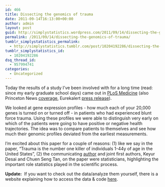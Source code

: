 ```yaml
---
id: 466
title: Dissecting the genomics of trauma
date: 2011-09-14T16:13:00+00:00
author: admin
layout: post
guid: http://simplystatistics.wordpress.com/2011/09/14/dissecting-the-genomics-of-trauma
permalink: /2011/09/14/dissecting-the-genomics-of-trauma/
tumblr_simplystatistics_permalink:
  - http://simplystatistics.tumblr.com/post/10204192286/dissecting-the-genomics-of-trauma
tumblr_simplystatistics_id:
  - 10204192286
dsq_thread_id:
  - 957994741
categories:
  - Uncategorized
---
```

Today the results of a study I&#8217;ve been involved with for a long time (read: since my early graduate school days) came out in <a href="http://www.plosmedicine.org/article/info%3Adoi%2F10.1371%2Fjournal.pmed.1001093" target="_blank">PLoS Medicine</a> (also Princeton News <a href="http://www.princeton.edu/main/news/archive/S31/59/38O07/index.xml?section=topstories" target="_blank">coverage</a>, Eurekalert <a href="http://www.eurekalert.org/pub_releases/2011-09/plos-cig090711.php" target="_blank">press release</a>).

We looked at gene expression profiles - how much each of your 20,000 genes is turned on or turned off - in patients who had experienced blunt force trauma. Using these profiles we were able to distinguish very early on which of the patients were going to have positive or negative health trajectories. The idea was to compare patients to themselves and see how much their genomic profiles deviated from the earliest measurements.

I&#8217;m excited about this paper for a couple of reasons: (1) like we say in the paper, &#8220;Trauma is the number one killer of individuals 1-44y of age in the United States&#8221;, (2) the communicating <a href="http://www.genomine.org/research.html" target="_blank">author</a> and joint first authors, Keyur Desai and Chuen Seng Tan, on the paper were statisticians, highlighting the important role statistics played in the scientific process. 

**Update:**  If you want to check out the data/analyze them yourself, there is a website explaining how to access the data & code <a href="http://genomine.org/trauma/" target="_blank">here</a>. 